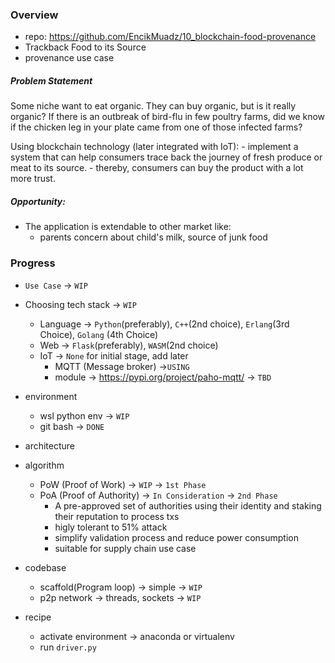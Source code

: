 ### Overview
- repo: https://github.com/EncikMuadz/10_blockchain-food-provenance
- Trackback Food to its Source
- provenance use case

##### Problem Statement
Some niche want to eat organic. They can buy organic, but is it really organic? If there is an outbreak of bird-flu in few poultry farms, did we know if the chicken leg in your plate came from one of those infected farms?

Using blockchain technology (later integrated with IoT):
    - implement a system that can help consumers trace back the journey of fresh produce or meat to its source.
    - thereby, consumers can buy the product with a lot more trust.

##### Opportunity:
- The application is extendable to other market like: 
  - parents concern about child's milk, source of junk food
  
### Progress
- `Use Case` -> `WIP`
- Choosing tech stack -> `WIP`
  - Language -> `Python`(preferably), `C++`(2nd choice), `Erlang`(3rd Choice), `Golang` (4th Choice)
  - Web -> `Flask`(preferably), `WASM`(2nd choice)
  - IoT -> `None` for initial stage, add later
    - MQTT (Message broker) ->`USING`
    - module -> https://pypi.org/project/paho-mqtt/ -> `TBD`

- environment
  - wsl python env -> `WIP`
  - git bash -> `DONE`

- architecture

- algorithm
  - PoW (Proof of Work) -> `WIP` -> `1st Phase`
  - PoA (Proof of Authority) -> `In Consideration` -> `2nd Phase`
    - A pre-approved set of authorities using their identity and staking their reputation to process txs
    - higly tolerant to 51% attack
    - simplify validation process and reduce power consumption
    - suitable for supply chain use case

- codebase
  - scaffold(Program loop) -> simple -> `WIP`
  - p2p network -> threads, sockets -> `WIP`

- recipe
  - activate environment -> anaconda or virtualenv
  - run `driver.py`